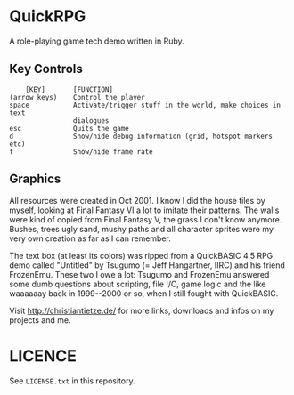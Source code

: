 QuickRPG
========

A role-playing game tech demo written in Ruby.

Key Controls
------------

        [KEY]       [FUNCTION]
    (arrow keys)    Control the player
    space           Activate/trigger stuff in the world, make choices in text
                    dialogues
    esc             Quits the game
    d	            Show/hide debug information (grid, hotspot markers etc)
    f	            Show/hide frame rate


Graphics
--------

All resources were created in Oct 2001. I know I did the house tiles
by myself, looking at Final Fantasy VI a lot to imitate their patterns.
The walls were kind of copied from Final Fantasy V, the grass I don't
know anymore. Bushes, trees ugly sand, mushy paths and all character
sprites were my very own creation as far as I can remember.

The text box (at least its colors) was ripped from a QuickBASIC 4.5 
RPG demo called "Untitled" by Tsugumo (= Jeff Hangartner, IIRC) and his
friend FrozenEmu. These two I owe a lot: Tsugumo and FrozenEmu answered
some dumb questions about scripting, file I/O, game logic and the like
waaaaaay back in 1999--2000 or so, when I still fought with QuickBASIC.

Visit <http://christiantietze.de/> for more links, 
  downloads and infos on my projects and me.
  

LICENCE
=======

See `LICENSE.txt` in this repository.
